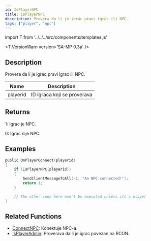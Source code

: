 ```yaml
---
id: IsPlayerNPC
title: IsPlayerNPC
description: Provera da li je igrac pravi igrac ili NPC.
tags: ["player", "npc"]
---
```


import T from '../../../src/components/templates.js'

<T.VersionWarn version='SA-MP 0.3a' />

## Description

Provera da li je igrac pravi igrac ili NPC.

| Name     | Description                    |
| -------- | ------------------------------ |
| playerid | ID igraca koji se proverava    |

## Returns

1: Igrac je NPC.

0: Igrac nije NPC.

## Examples

```c
public OnPlayerConnect(playerid)
{
    if (IsPlayerNPC(playerid))
    {
        SendClientMessageToAll(-1, "An NPC connected!");
        return 1;
    }

    // The other code here won't be executed unless its a player
}
```

## Related Functions

- [ConnectNPC](ConnectNPC.md): Konektuje NPC-a.
- [IsPlayerAdmin](IsPlayerAdmin.md): Proverava da li je igrac povezan na RCON.
